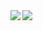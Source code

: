 <a href= "https://github.com/anuraghazra/github-readme-stats">
  <img align="left" src="https://github-readme-stats.vercel.app/api?username=alexadastra&count_private=true&include_all_commits=true&show_icons=true&hide=contribs&theme=cobalt&line_height=40&card_width=400px" />
</a>
<a href="https://github.com/anuraghazra/github-readme-stats">
 <img align="left" src="https://github-readme-stats.vercel.app/api/top-langs/?username=alexadastra&layout=default&hide=makefile,dockerfile,mustache,mako&theme=cobalt&line_height=27&card_width=400px" />
</a>